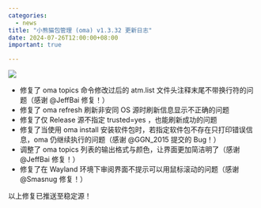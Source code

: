 ```yaml
---
categories:
  - news
title: "小熊猫包管理 (oma) v1.3.32 更新日志"
date: 2024-07-26T12:00:00+08:00
important: true

---
```

![](/assets/oma/oma-slim.png)

- 修复了 oma topics 命令修改过后的 atm.list 文件头注释末尾不带换行符的问题（感谢 @JeffBai 修复！）
- 修复了 oma refresh 刷新非安同 OS 源时刷新信息显示不正确的问题
- 修复了仅 Release 源不指定 trusted=yes ，也能刷新成功的问题
- 修复了当使用 oma install 安装软件包时，若指定软件包不存在只打印错误信息，oma 仍继续执行的问题（感谢 @GGN_2015 提交的 Bug！）
- 调整了 oma topics 列表的输出格式与颜色，让界面更加简洁明了（感谢 @JeffBai 修复！）
- 修复了在 Wayland 环境下审阅界面不提示可以用鼠标滚动的问题（感谢 @Smasnug 修复！）

以上修复已推送至稳定源！
